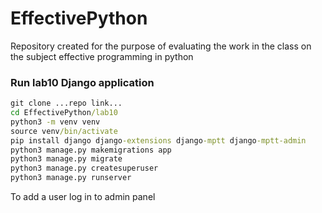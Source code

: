 # EffectivePython
Repository created for the purpose of evaluating the work in the class on the subject effective programming in python

### Run lab10 Django application
```cmd
git clone ...repo link...
cd EffectivePython/lab10
python3 -m venv venv
source venv/bin/activate 
pip install django django-extensions django-mptt django-mptt-admin
python3 manage.py makemigrations app
python3 manage.py migrate
python3 manage.py createsuperuser
python3 manage.py runserver
```
To add a user log in to admin panel